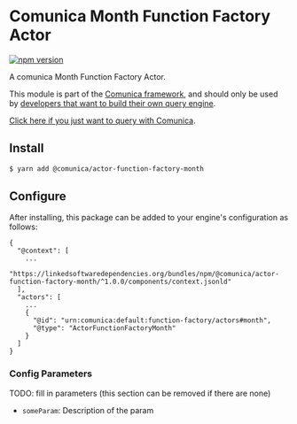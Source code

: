 # Comunica Month Function Factory Actor

[![npm version](https://badge.fury.io/js/%40comunica%2Factor-function-factory-month.svg)](https://www.npmjs.com/package/@comunica/actor-function-factory-month)

A comunica Month Function Factory Actor.

This module is part of the [Comunica framework](https://github.com/comunica/comunica),
and should only be used by [developers that want to build their own query engine](https://comunica.dev/docs/modify/).

[Click here if you just want to query with Comunica](https://comunica.dev/docs/query/).

## Install

```bash
$ yarn add @comunica/actor-function-factory-month
```

## Configure

After installing, this package can be added to your engine's configuration as follows:
```text
{
  "@context": [
    ...
    "https://linkedsoftwaredependencies.org/bundles/npm/@comunica/actor-function-factory-month/^1.0.0/components/context.jsonld"
  ],
  "actors": [
    ...
    {
      "@id": "urn:comunica:default:function-factory/actors#month",
      "@type": "ActorFunctionFactoryMonth"
    }
  ]
}
```

### Config Parameters

TODO: fill in parameters (this section can be removed if there are none)

* `someParam`: Description of the param

